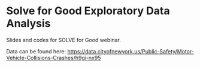 # Solve for Good Exploratory Data Analysis

Slides and codes for SOLVE for Good webinar.

Data can be found here: https://data.cityofnewyork.us/Public-Safety/Motor-Vehicle-Collisions-Crashes/h9gi-nx95

